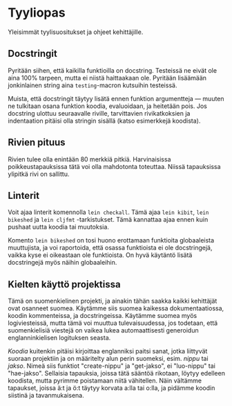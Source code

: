 # Tyyliopas

Yleisimmät tyylisuositukset ja ohjeet kehittäjille.


## Docstringit

Pyritään siihen, että kaikilla funktioilla on docstring. Testeissä ne eivät ole
aina 100% tarpeen, mutta ei niistä haittaakaan ole. Pyritään lisäämään
jonkinlainen string aina `testing`-macron kutsuihin testeissä.

Muista, että docstringit täytyy lisätä ennen funktion argumentteja — muuten ne
tulkitaan osana funktion koodia, evaluoidaan, ja heitetään pois. Jos docstring
ulottuu seuraavalle riville, tarvittavien rivikatkoksien ja indentaation pitäisi
olla stringin sisällä (katso esimerkkejä koodista).


## Rivien pituus

Rivien tulee olla enintään 80 merkkiä pitkiä. Harvinaisissa poikkeustapauksissa
tätä voi olla mahdotonta toteuttaa. Niissä tapauksissa ylipitkä rivi on
sallittu.


## Linterit

Voit ajaa linterit komennolla `lein checkall`. Tämä ajaa `lein kibit`, `lein
bikeshed` ja `lein cljfmt` -tarkistukset. Tämä kannattaa ajaa ennen kuin pushaat
uutta koodia tai muutoksia.

Komento `lein bikeshed` on tosi huono erottamaan funktioita globaaleista
muuttujista, ja voi raportoida, että osassa funktioista ei ole docstringejä,
vaikka kyse ei oikeastaan ole funktioista. On hyvä käytäntö lisätä docstringejä
myös näihin globaaleihin.


## Kielten käyttö projektissa

Tämä on suomenkielinen projekti, ja ainakin tähän saakka kaikki kehittäjät ovat
osanneet suomea. Käytämme siis suomea kaikessa dokumentaatiossa, koodin
kommenteissa, ja docstringeissa. Käytämme suomea myös logiviesteissä, mutta tämä
voi muuttua tulevaisuudessa, jos todetaan, että suomenkielisiä viestejä on
vaikea lukea automaattisesti generoidun englanninkielisen logituksen seasta.

_Koodia_ kuitenkin pitäisi kirjoittaa englanniksi paitsi sanat, jotka liittyvät
suoraan projektiin ja on määritelty alun perin suomeksi, esim. _nippu_ tai
_jakso_. Nimeä siis funktiot "create-nippu" ja "get-jakso", ei "luo-nippu" tai
"hae-jakso". Sellaisia tapauksia, joissa tätä sääntöä rikotaan, löytyy edelleen
koodista, mutta pyrimme poistamaan niitä vähitellen. Näin vältämme tapaukset,
joissa ä:t ja ö:t täytyy korvata a:lla tai o:lla, ja pidämme koodin siistinä ja
tavanmukaisena.
